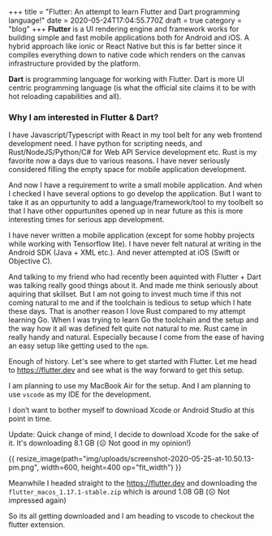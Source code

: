 +++
title = "Flutter: An attempt to learn Flutter and Dart programming language!"
date = 2020-05-24T17:04:55.770Z
draft = true
category = "blog"
+++
**Flutter** is a UI rendering engine and framework works for building simple and fast mobile applications both for Android and iOS. A hybrid approach like ionic or React Native but this is far better since it compiles everything down to native code which renders on the canvas infrastructure provided by the platform.

**Dart** is programming language for working with Flutter. Dart is more UI centric programming language (is what the official site claims it to be with hot reloading capabilities and all). 

### Why I am interested in Flutter & Dart?

I have Javascript/Typescript with React in my tool belt for any web frontend development need. I have python for scripting needs, and Rust/NodeJS/Python/C# for Web API Service development etc. Rust is my favorite now a days due to various reasons. I have never seriously considered filling the empty space for mobile application development. 

And now I have a requirement to write a small mobile application. And when I checked I have several options to go develop the application. But I want to take it as an oppurtunity to add a language/framework/tool to my toolbelt so that I have other oppurtunites opened up in near future as this is more interesting times for serious app development. 

I have never written a mobile application (except for some hobby projects while working with Tensorflow lite). I have never felt natural at writing in the Android SDK (Java + XML etc.). And never attempted at iOS (Swift or Objective C). 

And talking to my friend who had recently been aquinted with Flutter + Dart was talking really good things about it. And made me think seriously about aquiring that skillset. But I am not going to invest much time if this not coming natural to me and if the toolchain is tedious to setup which I hate these days. That is another reason I love Rust compared to my attempt learning Go. When I was trying to learn Go the toolchain and the setup and the way how it all was defined felt quite not natural to me. Rust came in really handy and natural. Especially because I come from the ease of having an easy setup like getting used to the `npm`.

Enough of history. Let's see where to get started with Flutter. Let me head to https://flutter.dev and see what is the way forward to get this setup.

I am planning to use my MacBook Air for the setup. And I am planning to use `vscode` as my IDE for the development.

I don’t want to bother myself to download Xcode or Android Studio at this point in time.

Update: Quick change of mind, I decide to download Xcode for the sake of it. It's downloading 8.1 GB (☹️ Not good in my opinion!)

{{ resize_image(path="img/uploads/screenshot-2020-05-25-at-10.50.13-pm.png", width=600, height=400 op="fit_width") }}

Meanwhile I headed straight to the https://flutter.dev and downloading the `flutter_macos_1.17.1-stable.zip` which is around 1.08 GB (☹️ Not impressed again)

So its all getting downloaded and I am heading to vscode to checkout the flutter extension. 



